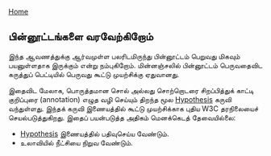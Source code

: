 ---
---
[Home](README.md)
## பின்னூட்டங்களை வரவேற்கிறோம்

இந்த ஆவணத்துக்கு ஆர்வமுள்ள பலரிடமிருந்து பின்னூட்டம் பெறுவது மிகவும் பயனுள்ளதாக இருக்கும் என்று நம்புகிறோம். மின்னஞ்சலில் பின்னூட்டம் பெருவதைவிட கருத்துப் பெட்டியில் பெருவது கூட்டு முயற்சிக்கு ஏதுவானது. 

இதைவிட மேலாக, பொருத்தமான சொல் அல்லது சொற்றொடரை சிறப்பித்துக் காட்டி குறிப்புரை (annotation) எழுத வழி செய்யும் திறந்த மூல [Hypothesis](https://web.hypothes.is/) கருவி வந்துள்ளது. இந்தக் கருவி இணையத்தில் கூட்டு முயற்சிக்காக புதிய W3C தரநிலையைச் செயல்படுத்துகிறது. இதைப் பயன்படுத்த அதிகம் மெனக்கெடத் தேவையில்லை:
 - [Hypothesis](https://web.hypothes.is/start/) இணையத்தில் பதிவுசெய்ய வேண்டும்.
 - உலாவியில் நீட்சியை நிறுவ வேண்டும்.

